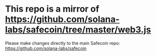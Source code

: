 # This repo is a mirror of https://github.com/solana-labs/safecoin/tree/master/web3.js

Please make changes directly to the main Safecoin repo: https://github.com/solana-labs/safecoin
